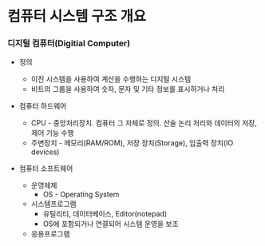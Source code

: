 # 컴퓨터 시스템 구조 개요


### 디지털 컴퓨터(Digitial Computer)

- 정의
    - 이진 시스템을 사용하여 계산을 수행하는 디지털 시스템
    - 비트의 그룹을 사용하여 숫자, 문자 및 기타 정보를 표시하거나 처리


- 컴퓨터 하드웨어
    - CPU - 중앙처리장치. 컴퓨터 그 자체로 정의. 산술 논리 처리와 데이터의 저장, 제어 기능 수행
    - 주변장치 - 메모리(RAM/ROM), 저장 장치(Storage), 입출력 장치(IO devices)

    
- 컴퓨터 소프트웨어
    - 운영체제
        - OS - Operating System
    - 시스템프로그램
        - 유틸리티, 데이터베이스, Editor(notepad)
        - OS에 포함되거나 연결되어 시스템 운영을 보조
    - 응용프로그램